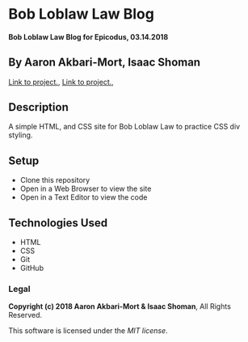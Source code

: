 # Bob Loblaw Law Blog

#### Bob Loblaw Law Blog for Epicodus, 03.14.2018

## By Aaron Akbari-Mort, Isaac Shoman

[Link to project.](https://ishoman.github.io/isaac-shoman-portfolio/),
[Link to project.](https://ishoman.github.io/isaac-shoman-portfolio/),


## Description

A simple HTML, and CSS site for Bob Loblaw Law to practice CSS div styling.

## Setup

* Clone this repository
* Open in a Web Browser to view the site
* Open in a Text Editor to view the code

## Technologies Used

* HTML
* CSS
* Git
* GitHub

### Legal

**Copyright (c) 2018 Aaron Akbari-Mort & Isaac Shoman**, All Rights Reserved.

This software is licensed under the _MIT license_.
